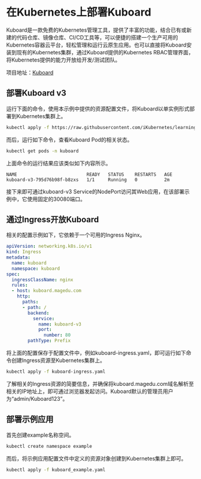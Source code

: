 # 在Kubernetes上部署Kuboard

Kuboard是一款免费的Kubernetes管理工具，提供了丰富的功能，结合已有或新建的代码仓库、镜像仓库、CI/CD工具等，可以便捷的搭建一个生产可用的Kubernetes容器云平台，轻松管理和运行云原生应用。也可以直接将Kuboard安装到现有的Kubernetes集群，通过Kuboard提供的Kubernetes RBAC管理界面，将Kubernetes提供的能力开放给开发/测试团队。

项目地址：[Kuboard](https://kuboard.cn)

## 部署Kuboard v3

运行下面的命令，使用本示例中提供的资源配置文件，将Kuboard以单实例形式部署到Kubernetes集群上。

```bash
kubectl apply -f https://raw.githubusercontent.com/iKubernetes/learning-k8s/master/Kuboard/deploy.yaml
```

而后，运行如下命令，查看Kuboard Pod的相关状态。

```bash
kubectl get pods -n kuboard
```

上面命令的运行结果应该类似如下内容所示。

```
NAME                          READY   STATUS    RESTARTS   AGE
kuboard-v3-795d76b98f-b8zxs   1/1     Running   0          2m
```

接下来即可通过kuboard-v3 Service的NodePort访问其Web应用，在该部署示例中，它使用固定的30080端口。

## 通过Ingress开放Kuboard

相关的配置示例如下，它依赖于一个可用的Ingress Nginx。

```yaml
apiVersion: networking.k8s.io/v1
kind: Ingress
metadata:
  name: kuboard
  namespace: kuboard
spec:
  ingressClassName: nginx
  rules:
  - host: kuboard.magedu.com
    http:
      paths:
      - path: /
        backend:
          service:
            name: kuboard-v3
            port:
              number: 80
        pathType: Prefix
```

将上面的配置保存于配置文件中，例如kuboard-ingress.yaml，即可运行如下命令创建Ingress资源至Kubernetes集群上。

```bash
kubectl apply -f kuboard-ingress.yaml
```

了解相关的Ingress资源的简要信息，并确保将kuboard.magedu.com域名解析至相关的IP地址上，即可通过浏览器发起访问。Kuboard默认的管理员用户为“admin/Kuboard123”。

## 部署示例应用

首先创建example名称空间。

```bash
kubectl create namespace example
```

而后，将示例应用配置文件中定义的资源对象创建到Kubernetes集群上即可。

```bash
kubectl apply -f kuboard_example.yaml
```

